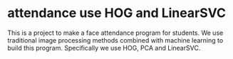 # attendance use HOG and LinearSVC

This is a project to make a face attendance program for students. We use traditional image processing methods combined with machine learning to build this program. Specifically we use HOG, PCA and LinearSVC.
